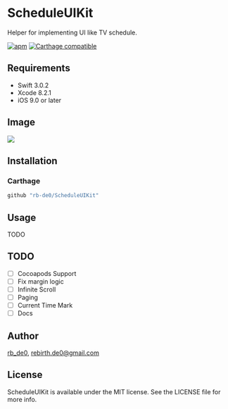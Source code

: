 

# ScheduleUIKit
Helper for implementing UI like TV schedule.


[![apm](https://img.shields.io/apm/l/vim-mode.svg)]()
[![Carthage compatible](https://img.shields.io/badge/Carthage-compatible-4BC51D.svg?style=flat)](https://github.com/Carthage/Carthage)

## Requirements

- Swift 3.0.2
- Xcode 8.2.1
- iOS 9.0 or later

## Image

![](./Image/example.gif)

## Installation

### Carthage

```bash
github "rb-de0/ScheduleUIKit"
```

## Usage

TODO

## TODO

- [ ] Cocoapods Support
- [ ] Fix margin logic
- [ ] Infinite Scroll
- [ ] Paging
- [ ] Current Time Mark
- [ ] Docs

## Author

[rb_de0](https://twitter.com/rb_de0), rebirth.de0@gmail.com

## License

ScheduleUIKit is available under the MIT license. See the LICENSE file for more info.
